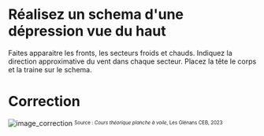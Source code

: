 ﻿# Réalisez un schema d'une dépression vue du haut
Faites apparaitre les fronts, les secteurs froids et chauds. Indiquez la direction approximative du vent dans chaque secteur. Placez la tête le corps et la traine sur le schema. 

# Correction
![image_correction](./images/nuage_depression.png)
<sup><sub>Source : *Cours théorique planche à voile*, Les Glénans CEB, 2023 </sub></sup>